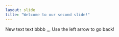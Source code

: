 ```yaml
---
layout: slide
title: "Welcome to our second slide!"
---
```

New text text bbbb ,,,
Use the left arrow to go back!
